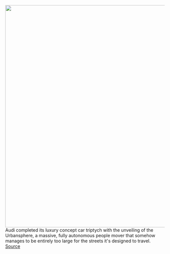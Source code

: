 <img src='https://cdn.vox-cdn.com/thumbor/sW29eA5TL9fGzlH6UMGNXtgSl0k=/0x0:4961x3720/1200x800/filters:focal(2085x1464:2877x2256)/cdn.vox-cdn.com/uploads/chorus_image/image/70765778/A221601_large.0.jpg' width='700px' /><br/>
Audi completed its luxury concept car triptych with the unveiling of the Urbansphere, a massive, fully autonomous people mover that somehow manages to be entirely too large for the streets it's designed to travel.
<a href='https://www.theverge.com/2022/4/19/23029320/audi-urbansphere-concept-electric-size-specs'> Source <a/>